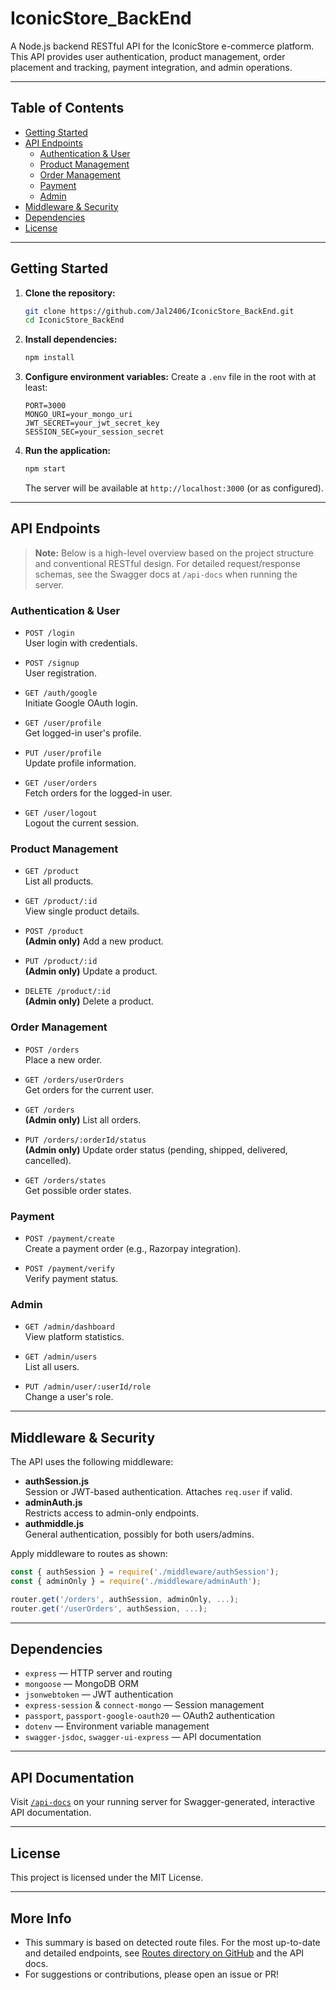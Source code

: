 # IconicStore_BackEnd

A Node.js backend RESTful API for the IconicStore e-commerce platform. This API provides user authentication, product management, order placement and tracking, payment integration, and admin operations.

---

## Table of Contents
- [Getting Started](#getting-started)
- [API Endpoints](#api-endpoints)
  - [Authentication & User](#authentication--user)
  - [Product Management](#product-management)
  - [Order Management](#order-management)
  - [Payment](#payment)
  - [Admin](#admin)
- [Middleware & Security](#middleware--security)
- [Dependencies](#dependencies)
- [License](#license)

---

## Getting Started

1. **Clone the repository:**
   ```bash
   git clone https://github.com/Jal2406/IconicStore_BackEnd.git
   cd IconicStore_BackEnd
   ```

2. **Install dependencies:**
   ```bash
   npm install
   ```

3. **Configure environment variables:**
   Create a `.env` file in the root with at least:
   ```
   PORT=3000
   MONGO_URI=your_mongo_uri
   JWT_SECRET=your_jwt_secret_key
   SESSION_SEC=your_session_secret
   ```

4. **Run the application:**
   ```bash
   npm start
   ```
   The server will be available at `http://localhost:3000` (or as configured).

---

## API Endpoints

> **Note:** Below is a high-level overview based on the project structure and conventional RESTful design. For detailed request/response schemas, see the Swagger docs at `/api-docs` when running the server.

### Authentication & User

- `POST /login`  
  User login with credentials.

- `POST /signup`  
  User registration.

- `GET /auth/google`  
  Initiate Google OAuth login.

- `GET /user/profile`  
  Get logged-in user's profile.

- `PUT /user/profile`  
  Update profile information.

- `GET /user/orders`  
  Fetch orders for the logged-in user.

- `GET /user/logout`  
  Logout the current session.

### Product Management

- `GET /product`  
  List all products.

- `GET /product/:id`  
  View single product details.

- `POST /product`  
  **(Admin only)** Add a new product.

- `PUT /product/:id`  
  **(Admin only)** Update a product.

- `DELETE /product/:id`  
  **(Admin only)** Delete a product.

### Order Management

- `POST /orders`  
  Place a new order.

- `GET /orders/userOrders`  
  Get orders for the current user.

- `GET /orders`  
  **(Admin only)** List all orders.

- `PUT /orders/:orderId/status`  
  **(Admin only)** Update order status (pending, shipped, delivered, cancelled).

- `GET /orders/states`  
  Get possible order states.

### Payment

- `POST /payment/create`  
  Create a payment order (e.g., Razorpay integration).

- `POST /payment/verify`  
  Verify payment status.

### Admin

- `GET /admin/dashboard`  
  View platform statistics.

- `GET /admin/users`  
  List all users.

- `PUT /admin/user/:userId/role`  
  Change a user's role.

---

## Middleware & Security

The API uses the following middleware:

- **authSession.js**  
  Session or JWT-based authentication. Attaches `req.user` if valid.
- **adminAuth.js**  
  Restricts access to admin-only endpoints.
- **authmiddle.js**  
  General authentication, possibly for both users/admins.

Apply middleware to routes as shown:
```js
const { authSession } = require('./middleware/authSession');
const { adminOnly } = require('./middleware/adminAuth');

router.get('/orders', authSession, adminOnly, ...);
router.get('/userOrders', authSession, ...);
```

---

## Dependencies

- `express` — HTTP server and routing
- `mongoose` — MongoDB ORM
- `jsonwebtoken` — JWT authentication
- `express-session` & `connect-mongo` — Session management
- `passport`, `passport-google-oauth20` — OAuth2 authentication
- `dotenv` — Environment variable management
- `swagger-jsdoc`, `swagger-ui-express` — API documentation

---

## API Documentation

Visit [`/api-docs`](http://localhost:3000/api-docs) on your running server for Swagger-generated, interactive API documentation.

---

## License

This project is licensed under the MIT License.

---

## More Info

- This summary is based on detected route files. For the most up-to-date and detailed endpoints, see [Routes directory on GitHub](https://github.com/Jal2406/IconicStore_BackEnd/tree/master/Routes) and the API docs.
- For suggestions or contributions, please open an issue or PR!
